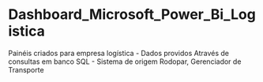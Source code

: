 # Dashboard_Microsoft_Power_Bi_Logistica
Painéis criados para empresa logística - Dados providos Através de consultas em banco SQL -   Sistema de origem Rodopar, Gerenciador de Transporte 
